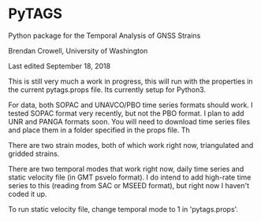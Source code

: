 # PyTAGS
Python package for the Temporal Analysis of GNSS Strains

Brendan Crowell, University of Washington

Last edited September 18, 2018


This is still very much a work in progress, this will run with the properties in the current pytags.props file. Its currently setup for Python3.


For data, both SOPAC and UNAVCO/PBO time series formats should work. I tested SOPAC format very recently, but not the PBO format. I plan to add UNR and PANGA formats soon. You will need to download time series files and place them in a folder specified in the props file. Th


There are two strain modes, both of which work right now, triangulated and gridded strains. 

There are two temporal modes that work right now, daily time series and static velocity file (in GMT psvelo format). I do intend to add high-rate time series to this (reading from SAC or MSEED format), but right now I haven't coded it up. 


To run static velocity file, change temporal mode to 1 in 'pytags.props'. 

